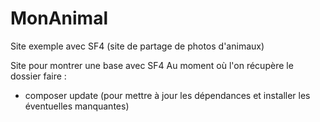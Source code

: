 # MonAnimal
Site exemple avec SF4 (site de partage de photos d'animaux)

Site pour montrer une base avec SF4
Au moment où l'on récupère le dossier faire :
* composer update (pour mettre à jour les dépendances et installer les éventuelles manquantes)
